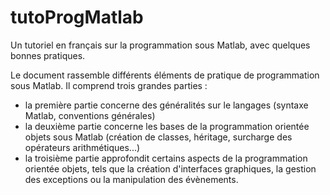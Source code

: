 # tutoProgMatlab
Un tutoriel en français sur la programmation sous Matlab, avec quelques bonnes pratiques.

Le document rassemble différents éléments de pratique de programmation sous Matlab. Il comprend trois grandes parties :
* la première partie concerne des généralités sur le langages (syntaxe Matlab, conventions générales)
* la deuxième partie concerne les bases de la programmation orientée objets sous Matlab (création de classes, héritage, surcharge des opérateurs arithmétiques...)
* la troisième partie approfondit certains aspects de la programmation orientée objets, tels que la création d'interfaces graphiques, la gestion des exceptions ou la manipulation des évènements.
